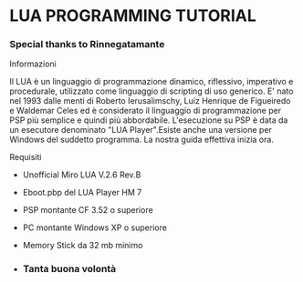 # LUA PROGRAMMING TUTORIAL #

### Special thanks to Rinnegatamante ###

Informazioni

Il LUA è un linguaggio di programmazione dinamico, riflessivo, imperativo e procedurale, utilizzato come linguaggio di scripting di uso generico.
E' nato nel 1993 dalle menti di Roberto Ierusalimschy, Luiz Henrique de Figueiredo e Waldemar Celes ed è considerato il linguaggio di programmazione per PSP più semplice e quindi più abbordabile.
L'esecuzione su PSP è data da un esecutore denominato "LUA Player".Esiste anche una versione per Windows del suddetto programma.
La nostra guida effettiva inizia ora.

Requisiti

  * Unofficial Miro LUA V.2.6 Rev.B

  * Eboot.pbp del LUA Player HM 7

  * PSP montante CF 3.52 o superiore

  * PC montante Windows XP o superiore

  * Memory Stick da 32 mb minimo

  * ### Tanta buona volontà ###